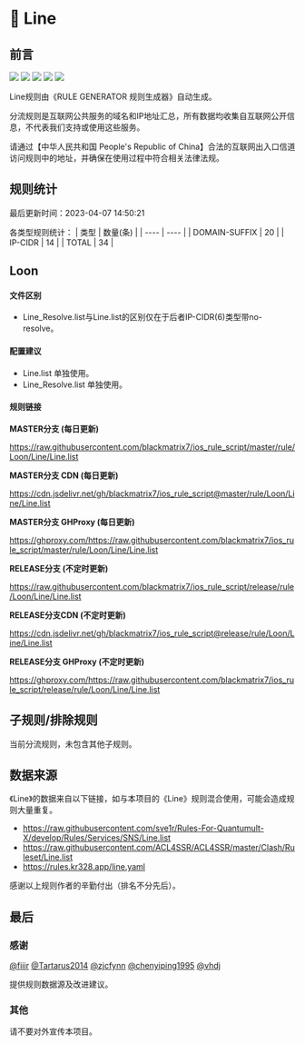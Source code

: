 # 🧸 Line

## 前言

![](https://shields.io/badge/-移除重复规则-ff69b4) ![](https://shields.io/badge/-DOMAIN与DOMAIN--SUFFIX合并-green) ![](https://shields.io/badge/-DOMAIN--SUFFIX间合并-critical) ![](https://shields.io/badge/-DOMAIN--SUFFIX与DOMAIN--KEYWORD合并-blue) ![](https://shields.io/badge/-IP--CIDR(6)合并-blueviolet) 

Line规则由《RULE GENERATOR 规则生成器》自动生成。

分流规则是互联网公共服务的域名和IP地址汇总，所有数据均收集自互联网公开信息，不代表我们支持或使用这些服务。

请通过【中华人民共和国 People's Republic of China】合法的互联网出入口信道访问规则中的地址，并确保在使用过程中符合相关法律法规。

## 规则统计

最后更新时间：2023-04-07 14:50:21

各类型规则统计：
| 类型 | 数量(条)  | 
| ---- | ----  |
| DOMAIN-SUFFIX | 20  | 
| IP-CIDR | 14  | 
| TOTAL | 34  | 


## Loon 

#### 文件区别
- Line_Resolve.list与Line.list的区别仅在于后者IP-CIDR(6)类型带no-resolve。

#### 配置建议
- Line.list 单独使用。
- Line_Resolve.list 单独使用。

#### 规则链接
**MASTER分支 (每日更新)**

https://raw.githubusercontent.com/blackmatrix7/ios_rule_script/master/rule/Loon/Line/Line.list

**MASTER分支 CDN (每日更新)**

https://cdn.jsdelivr.net/gh/blackmatrix7/ios_rule_script@master/rule/Loon/Line/Line.list

**MASTER分支 GHProxy (每日更新)**

https://ghproxy.com/https://raw.githubusercontent.com/blackmatrix7/ios_rule_script/master/rule/Loon/Line/Line.list

**RELEASE分支 (不定时更新)**

https://raw.githubusercontent.com/blackmatrix7/ios_rule_script/release/rule/Loon/Line/Line.list

**RELEASE分支CDN (不定时更新)**

https://cdn.jsdelivr.net/gh/blackmatrix7/ios_rule_script@release/rule/Loon/Line/Line.list

**RELEASE分支 GHProxy (不定时更新)**

https://ghproxy.com/https://raw.githubusercontent.com/blackmatrix7/ios_rule_script/release/rule/Loon/Line/Line.list

## 子规则/排除规则


当前分流规则，未包含其他子规则。

## 数据来源

《Line》的数据来自以下链接，如与本项目的《Line》规则混合使用，可能会造成规则大量重复。

- https://raw.githubusercontent.com/sve1r/Rules-For-Quantumult-X/develop/Rules/Services/SNS/Line.list
- https://raw.githubusercontent.com/ACL4SSR/ACL4SSR/master/Clash/Ruleset/Line.list
- https://rules.kr328.app/line.yaml


感谢以上规则作者的辛勤付出（排名不分先后）。

## 最后

### 感谢

[@fiiir](https://github.com/fiiir) [@Tartarus2014](https://github.com/Tartarus2014) [@zjcfynn](https://github.com/zjcfynn) [@chenyiping1995](https://github.com/chenyiping1995) [@vhdj](https://github.com/vhdj)

提供规则数据源及改进建议。

### 其他

请不要对外宣传本项目。